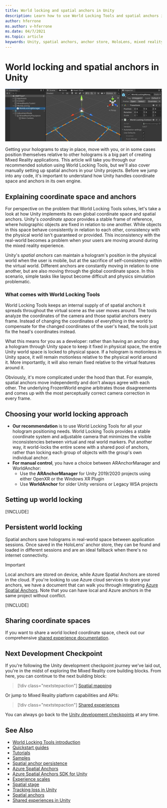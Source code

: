 ```yaml
---
title: World locking and spatial anchors in Unity
description: Learn how to use World Locking Tools and spatial anchors in Unity mixed reality applications.
author: hferrone
ms.author: v-hferrone
ms.date: 04/7/2021
ms.topic: article
keywords: Unity, spatial anchors, anchor store, HoloLens, mixed reality headset, windows mixed reality headset, virtual reality headset, world locking tools, holograms
---
```


# World locking and spatial anchors in Unity

![World locking tools hero image](images/wlt-img-01.jpeg)

Getting your holograms to stay in place, move with you, or in some cases position themselves relative to other holograms is a big part of creating Mixed Reality applications. This article will take you through our recommended solution using World Locking Tools, but we'll also cover manually setting up spatial anchors in your Unity projects. Before we jump into any code, it's important to understand how Unity handles coordinate space and anchors in its own engine.

## Explaining coordinate space and anchors

For perspective on the problem that World Locking Tools solves, let's take a look at how Unity implements its own global coordinate space and spatial anchors. Unity's *coordinate space* provides a stable frame of reference, where holographic objects are fixed in relation to one another. While objects in this space behave consistently in relation to each other, consistency with the physical world isn't guaranteed or provided. This inconsistency with the real-world becomes a problem when your users are moving around during the mixed reality experience.

Unity's *spatial anchors* can maintain a hologram's position in the physical world when the user is mobile, but at the sacrifice of self-consistency within the virtual world. Different anchors are constantly moving in relation to one another, but are also moving through the global coordinate space. In this scenario, simple tasks like layout become difficult and physics simulation problematic.

### What comes with World Locking Tools

World Locking Tools keeps an internal supply of of spatial anchors it spreads throughout the virtual scene as the user moves around. The tools analyze the coordinates of the camera and those spatial anchors every frame. Instead of changing the coordinates of everything in the world to compensate for the changed coordinates of the user's head, the tools just fix the head's coordinates instead.

What this means for you as a developer: rather than having an anchor drag a hologram through Unity space to keep it fixed in physical space, the entire Unity world space is locked to physical space. If a hologram is motionless in Unity space, it will remain motionless relative to the physical world around it. More importantly, it will also remain fixed relative to the virtual features around it.

Obviously, it's more complicated under the hood than that. For example, spatial anchors move independently and don't always agree with each other. The underlying FrozenWorld engine arbitrates those disagreements and comes up with the most perceptually correct camera correction in every frame.

## Choosing your world locking approach

* **Our recommendation** is to use World Locking Tools for all your hologram positioning needs. World Locking Tools provides a stable coordinate system and adjustable camera that minimizes the visible inconsistencies between virtual and real world markers. Put another way, it world-locks the entire scene with a shared pool of anchors, rather than locking each group of objects with the group's own individual anchor.
* **For manual control**, you have a choice between ARAnchorManager and WorldAnchor:
    * Use the **ARAnchorManager** for Unity 2019/2020 projects using either OpenXR or the Windows XR Plugin 
    * Use **WorldAnchor** for older Unity versions or Legacy WSA projects

## Setting up world locking 

[!INCLUDE[](includes/world-locking/world-locking-setup.md)]

## Persistent world locking

Spatial anchors save holograms in real-world space between application sessions. Once saved in the HoloLens' anchor store, they can be found and loaded in different sessions and are an ideal fallback when there's no internet connectivity.

> [!IMPORTANT]
> Local anchors are stored on device, while Azure Spatial Anchors are stored in the cloud. If you're looking to use Azure cloud services to store your anchors, we have a document that can walk you through integrating [Azure Spatial Anchors](../mixed-reality-cloud-services.md#azure-spatial-anchors). Note that you can have local and Azure anchors in the same project without conflict.

[!INCLUDE[](includes/world-locking/world-locking-persistence.md)]

## Sharing coordinate spaces 

If you want to share a world locked coordinate space, check out our comprehensive [shared experience documentation](shared-experiences-in-unity.md).

## Next Development Checkpoint

If you're following the Unity development checkpoint journey we've laid out, you're in the midst of exploring the Mixed Reality core building blocks. From here, you can continue to the next building block:

> [!div class="nextstepaction"]
> [Spatial mapping](spatial-mapping-in-unity.md)

Or jump to Mixed Reality platform capabilities and APIs:

> [!div class="nextstepaction"]
> [Shared experiences](shared-experiences-in-unity.md)

You can always go back to the [Unity development checkpoints](unity-development-overview.md#2-core-building-blocks) at any time.

## See Also
* [World Locking Tools introduction](https://microsoft.github.io/MixedReality-WorldLockingTools-Unity/DocGen/Documentation/IntroFAQ.html)
* [Quickstart guides](https://microsoft.github.io/MixedReality-WorldLockingTools-Unity/DocGen/Documentation/HowTos/QuickStart.html)
* [Tutorials](https://microsoft.github.io/MixedReality-WorldLockingTools-Samples/Tutorial/01_Minimal/01_Minimal.html)
* [Samples](https://microsoft.github.io/MixedReality-WorldLockingTools-Unity/DocGen/Documentation/HowTos/SampleApplications.html)
* [Spatial anchor persistence](../../design/coordinate-systems.md#spatial-anchor-persistence)
* <a href="/azure/spatial-anchors" target="_blank">Azure Spatial Anchors</a>
* <a href="/dotnet/api/Microsoft.Azure.SpatialAnchors" target="_blank">Azure Spatial Anchors SDK for Unity</a>
* [Experience scales](../../design/coordinate-systems.md#mixed-reality-experience-scales)
* [Spatial stage](../../design/coordinate-systems.md#stage-frame-of-reference)
* [Tracking loss in Unity](tracking-loss-in-unity.md)
* [Spatial anchors](../../design/spatial-anchors.md)
* [Shared experiences in Unity](shared-experiences-in-unity.md)